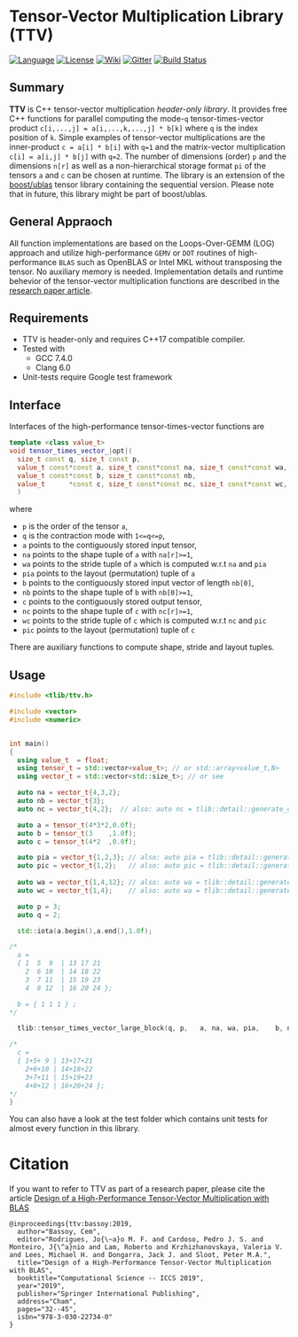 Tensor-Vector Multiplication Library (TTV)
=====
[![Language](https://img.shields.io/badge/C%2B%2B-17-blue.svg)](https://en.wikipedia.org/wiki/C%2B%2B#Standardization)
[![License](https://img.shields.io/badge/license-GPL-blue.svg)](https://github.com/bassoy/ttv/blob/master/LICENSE)
[![Wiki](https://img.shields.io/badge/ttv-wiki-blue.svg)](https://github.com/bassoy/ttv/wiki)
[![Gitter](https://img.shields.io/badge/ttv-chat%20on%20gitter-4eb899.svg)](https://gitter.im/bassoy)
[![Build Status](https://travis-ci.org/bassoy/ttv.svg?branch=master)](https://travis-ci.org/bassoy/ttv)

## Summary
**TTV** is C++ tensor-vector multiplication *header-only library*.
It provides free C++ functions for parallel computing the mode-`q` tensor-times-vector product `c[i,...,j] = a[i,...,k,...,j] * b[k]` where `q` is the index position of `k`.
Simple examples of tensor-vector multiplications are the inner-product `c = a[i] * b[i]` with `q=1` and the matrix-vector multiplication `c[i] = a[i,j] * b[j]` with `q=2`. 
The number of dimensions (order) `p` and the dimensions `n[r]` as well as a non-hierarchical storage format `pi` of the tensors `a` and `c` can be chosen at runtime.
The library is an extension of the [boost/ublas](https://github.com/boostorg/ublas) tensor library containing the sequential version. 
Please note that in future, this library might be part of boost/ublas.


## General Appraoch 
All function implementations are based on the Loops-Over-GEMM (LOG) approach and utilize high-performance `GEMV` or `DOT` routines of high-performance `BLAS` such as OpenBLAS or Intel MKL without transposing the tensor.
No auxiliary memory is needed.
Implementation details and runtime behevior of the tensor-vector multiplication functions are described in the [research paper article](https://link.springer.com/chapter/10.1007/978-3-030-22734-0_3).

## Requirements
* TTV is header-only and requires C++17 compatible compiler.
* Tested with
  * GCC 7.4.0
  * Clang 6.0
* Unit-tests require Google test framework

## Interface
Interfaces of the high-performance tensor-times-vector functions are

```cpp
template <class value_t>
void tensor_times_vector_|opt|(
  size_t const q, size_t const p,
  value_t const*const a, size_t const*const na, size_t const*const wa, size_t const*const pia,
  value_t const*const b, size_t const*const nb,
  value_t      *const c, size_t const*const nc, size_t const*const wc, size_t const*const pic
  )
```

where 
* `p` is the order of the tensor `a`,
* `q` is the contraction mode with `1<=q<=p`,
* `a` points to the contiguously stored input tensor,
* `na` points to the shape tuple of `a` with `na[r]>=1`,
* `wa` points to the stride tuple of `a` which is computed w.r.t `na` and `pia`
* `pia` points to the layout (permutation) tuple of `a`
* `b` points to the contiguously stored input vector of length `nb[0]`,
* `nb` points to the shape tuple of `b` with `nb[0]>=1`,
* `c` points to the contiguously stored output tensor,
* `nc` points to the shape tuple of `c` with `nc[r]>=1`,
* `wc` points to the stride tuple of `c` which is computed w.r.t `nc` and `pic`
* `pic` points to the layout (permutation) tuple of `c`

There are auxiliary functions to compute shape, stride and layout tuples.

## Usage

```cpp
#include <tlib/ttv.h>

#include <vector>
#include <numeric>


int main()
{
  using value_t  = float;
  using tensor_t = std::vector<value_t>; // or std::array<value_t,N>
  using vector_t = std::vector<std::size_t>; // or see 

  auto na = vector_t{4,3,2};
  auto nb = vector_t{3};
  auto nc = vector_t{4,2};  // also: auto nc = tlib::detail::generate_output_shape(na,2); 

  auto a = tensor_t(4*3*2,0.0f); 
  auto b = tensor_t(3    ,1.0f);
  auto c = tensor_t(4*2  ,0.0f);

  auto pia = vector_t{1,2,3}; // also: auto pia = tlib::detail::generate_first_order_layout(3,2); 
  auto pic = vector_t{1,2};   // also: auto pic = tlib::detail::generate_output_layout(pia,2); 
  
  auto wa = vector_t{1,4,12}; // also: auto wa = tlib::detail::generate_strides(na,pia); 
  auto wc = vector_t{1,4};    // also: auto wa = tlib::detail::generate_strides(nc,pic); 

  auto p = 3;
  auto q = 2;

  std::iota(a.begin(),a.end(),1.0f);

/*
  a = 
  { 1  5  9  | 13 17 21
    2  6 10  | 14 18 22
    3  7 11  | 15 19 23
    4  8 12  | 16 20 24 };

  b = { 1 1 1 } ;
*/

  tlib::tensor_times_vector_large_block(q, p,   a, na, wa, pia,    b, nb,    c, nc, wc, pic  );

/*
  c = 
  { 1+5+ 9 | 13+17+21
    2+6+10 | 14+18+22
    3+7+11 | 15+19+23
    4+8+12 | 16+20+24 };
*/
}
```
You can also have a look at the test folder which contains unit tests for almost every function in this library.

# Citation

If you want to refer to TTV as part of a research paper, please cite the article [Design of a High-Performance Tensor-Vector Multiplication with BLAS](https://link.springer.com/chapter/10.1007/978-3-030-22734-0_3)

```
@inproceedings{ttv:bassoy:2019,
  author="Bassoy, Cem",
  editor="Rodrigues, Jo{\~a}o M. F. and Cardoso, Pedro J. S. and Monteiro, J{\^a}nio and Lam, Roberto and Krzhizhanovskaya, Valeria V. and Lees, Michael H. and Dongarra, Jack J. and Sloot, Peter M.A.",
  title="Design of a High-Performance Tensor-Vector Multiplication with BLAS",
  booktitle="Computational Science -- ICCS 2019",
  year="2019",
  publisher="Springer International Publishing",
  address="Cham",
  pages="32--45",
  isbn="978-3-030-22734-0"
}
``` 


